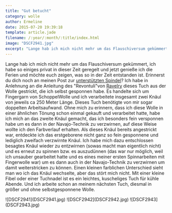 ```yaml
---
title: "Gut betucht"
category: wolle
author: Ermeline
date: 2015-07-20 19:39:18
template: article.jade
filename: /:year/:month/:title/index.html
image: "DSCF2941.jpg"
excerpt: "Lange hab ich mich nicht mehr um das Flauschiversum gekümmert, ich habe so einiges privat in dieser Zeit geregelt und jetzt genieße ich die Ferien und möchte euch zeigen, was so in der Zeit entstanden ist. "
---
```


Lange hab ich mich nicht mehr um das Flauschiversum gekümmert, ich habe so einiges privat in dieser Zeit geregelt und jetzt genieße ich die Ferien und möchte euch zeigen, was so in der Zeit entstanden ist. Erinnerst du dich noch an meinen Post zur [unterstützten Spindel](http://flauschiversum.de/2015/05/unterstuetzte-spindel/)? Ich habe in Anlehnung an die Anleitung des "Revontuli"von [Ravelry](https://www.ravelry.com/account/login) dieses Tuch aus der Wolle gestrickt, die ich selbst gesponnen habe. Es handelte sich um Fingergarn von SchoppelWolle und ich verarbeitete insgesamt zwei Knäul von jeweils ca 250 Meter Länge. Dieses Tuch benötigte von mir sogar doppelten Arbeitsaufwand. Ohne mich zu erinnern, dass ich diese Wolle in einer ähnlichen Tönung schon einmal gekauft und verarbeitet hatte, habe ich mich an das zweite Knäul gemacht, das ich besonders fein versponnen habe um es dann in der Navajo-Technik zu verzwirnen, auf diese Weise wollte ich den Farbverlauf erhalten. Als dieses Knäul bereits angestrickt war, entdeckte ich das erstgeborene nicht ganz so fein gesponnene und lediglich zweifach verzwirnte Knäul. Ich habe mich dazu entschlossen besagtes Knäul wieder zu entzwirnen (sowas macht man eigentlich nicht) und es erneut zu spinnen bzw. es auszudünnen (das war nur möglich, weil ich unsauber gearbeitet hatte und es eines meiner ersten Spinnarbeiten mit Fingerwolle war) um es dann auch in der Navajo-Technik zu verzwirnen um damit weiterstricken zu können. Einen kleinen farblichen Unterschied sieht man wo ich das Knäul wechselte, aber das stört mich nicht. Mit einer kleine Fibel oder einer Tuchnadel ist es ein leichtes, kuscheliges Tuch für kühle Abende. Und ich arbeite schon an meinem nächsten Tuch, diesmal in größer und ohne selbstgesponnene Wolle.

<div class="slideshow_landscape">
![DSCF2941](DSCF2941.jpg)
![DSCF2942](DSCF2942.jpg)
![DSCF2943](DSCF2943.jpg)
</div>
